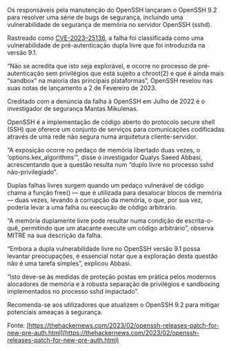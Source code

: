 Os responsáveis pela manutenção do OpenSSH lançaram o OpenSSH 9.2 para resolver uma série de bugs de segurança, incluindo uma vulnerabilidade de segurança de memória no servidor OpenSSH (sshd).

Rastreado como [CVE-2023–25136](https://nvd.nist.gov/vuln/detail/CVE-2023-25136), a falha foi classificada como uma vulnerabilidade de pré-autenticação dupla livre que foi introduzida na versão 9.1.

“Não se acredita que isto seja explorável, e ocorre no processo de pré-autenticação sem privilégios que está sujeito a chroot(2) e que é ainda mais “sandbox” na maioria das principais plataformas”, OpenSSH revelou nas suas notas de lançamento a 2 de Fevereiro de 2023.

Creditado com a denúncia da falha à OpenSSH em Julho de 2022 é o investigador de segurança Mantas Mikulenas.

OpenSSH é a implementação de código aberto do protocolo secure shell (SSH) que oferece um conjunto de serviços para comunicações codificadas através de uma rede não segura numa arquitetura cliente-servidor.

“A exposição ocorre no pedaço de memória libertado duas vezes, o ‘options.kex_algorithms’”, disse o investigador Qualys Saeed Abbasi, acrescentando que a questão resulta num “duplo livre no processo sshd não-privilegiado”.

Duplas falhas livres surgem quando um pedaço vulnerável de código chama a função free() — que é utilizada para desalocar blocos de memória — duas vezes, levando à corrupção da memória, o que, por sua vez, poderia levar a uma falha ou execução de código arbitrário.

“A memória duplamente livre pode resultar numa condição de escrita-o-quê, permitindo que um atacante execute um código arbitrário”, observa MITRE na sua descrição da falha.

“Embora a dupla vulnerabilidade livre no OpenSSH versão 9.1 possa levantar preocupações, é essencial notar que a exploração desta questão não é uma tarefa simples”, explicou Abbasi.

“Isto deve-se às medidas de proteção postas em prática pelos modernos alocadores de memória e à robusta separação de privilégios e sandboxing implementados no processo sshd impactado”.

Recomenda-se aos utilizadores que atualizem o OpenSSH 9.2 para mitigar potenciais ameaças à segurança.

Fonte: [https://thehackernews.com/2023/02/openssh-releases-patch-for-new-pre-auth.html](https://thehackernews.com/2023/02/openssh-releases-patch-for-new-pre-auth.html)